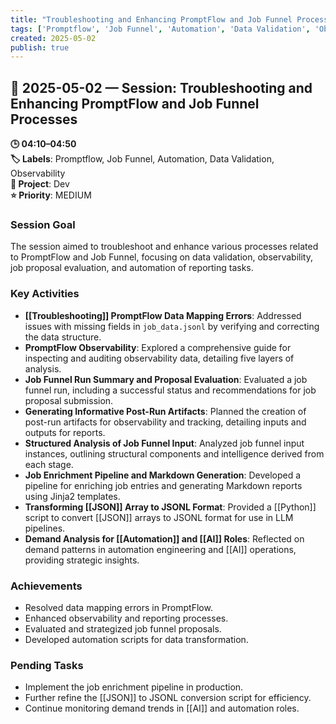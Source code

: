 ```yaml
---
title: "Troubleshooting and Enhancing PromptFlow and Job Funnel Processes"
tags: ['Promptflow', 'Job Funnel', 'Automation', 'Data Validation', 'Observability']
created: 2025-05-02
publish: true
---
```


## 📅 2025-05-02 — Session: Troubleshooting and Enhancing PromptFlow and Job Funnel Processes

**🕒 04:10–04:50**  
**🏷️ Labels**: Promptflow, Job Funnel, Automation, Data Validation, Observability  
**📂 Project**: Dev  
**⭐ Priority**: MEDIUM  


### Session Goal
The session aimed to troubleshoot and enhance various processes related to PromptFlow and Job Funnel, focusing on data validation, observability, job proposal evaluation, and automation of reporting tasks.

### Key Activities
- **[[Troubleshooting]] PromptFlow Data Mapping Errors**: Addressed issues with missing fields in `job_data.jsonl` by verifying and correcting the data structure.
- **PromptFlow Observability**: Explored a comprehensive guide for inspecting and auditing observability data, detailing five layers of analysis.
- **Job Funnel Run Summary and Proposal Evaluation**: Evaluated a job funnel run, including a successful status and recommendations for job proposal submission.
- **Generating Informative Post-Run Artifacts**: Planned the creation of post-run artifacts for observability and tracking, detailing inputs and outputs for reports.
- **Structured Analysis of Job Funnel Input**: Analyzed job funnel input instances, outlining structural components and intelligence derived from each stage.
- **Job Enrichment Pipeline and Markdown Generation**: Developed a pipeline for enriching job entries and generating Markdown reports using Jinja2 templates.
- **Transforming [[JSON]] Array to JSONL Format**: Provided a [[Python]] script to convert [[JSON]] arrays to JSONL format for use in LLM pipelines.
- **Demand Analysis for [[Automation]] and [[AI]] Roles**: Reflected on demand patterns in automation engineering and [[AI]] operations, providing strategic insights.

### Achievements
- Resolved data mapping errors in PromptFlow.
- Enhanced observability and reporting processes.
- Evaluated and strategized job funnel proposals.
- Developed automation scripts for data transformation.

### Pending Tasks
- Implement the job enrichment pipeline in production.
- Further refine the [[JSON]] to JSONL conversion script for efficiency.
- Continue monitoring demand trends in [[AI]] and automation roles.
